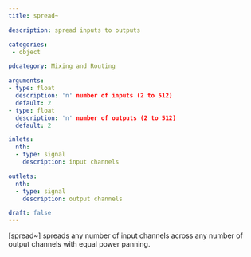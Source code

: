 ```yaml
---
title: spread~

description: spread inputs to outputs

categories:
 - object

pdcategory: Mixing and Routing

arguments:
- type: float
  description: 'n' number of inputs (2 to 512)
  default: 2
- type: float
  description: 'n' number of outputs (2 to 512)
  default: 2

inlets:
  nth:
  - type: signal
    description: input channels

outlets:
  nth:
  - type: signal
    description: output channels

draft: false
---
```


[spread~] spreads any number of input channels across any number of output channels with equal power panning.